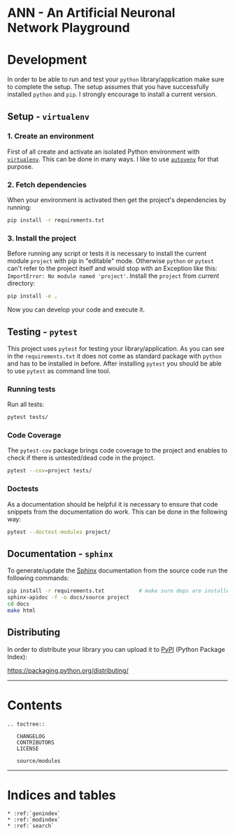 ANN - An Artificial Neuronal Network Playground
================================

# Development

In order to be able to run and test your `python` library/application make sure to complete the setup. The setup assumes that you have successfully installed `python` and `pip`. I strongly encourage to install a current version.

## Setup - `virtualenv`

### 1. Create an environment

First of all create and activate an isolated Python environment with [`virtualenv`](https://virtualenv.pypa.io/en/stable/). This can be done in many ways. I like to use [`autovenv`](https://autovenv.readthedocs.io/en/latest/) for that purpose.

### 2. Fetch dependencies

When your environment is activated then get the project's dependencies by running:

```bash
pip install -r requirements.txt
```

### 3. Install the project

Before running any script or tests it is necessary to install the current module `project` with pip in "editable" mode. Otherwise `python` or `pytest` can't refer to the project itself and would stop with an Exception like this: `ImportError: No module named 'project'`. Install the `project` from current directory:

```bash
pip install -e .
```

Now you can develop your code and execute it.

## Testing - `pytest`

This project uses `pytest` for testing your library/application. As you can see in the `requirements.txt` it does not come as standard package with `python` and has to be installed in before. After installing `pytest` you should be able to use `pytest` as command line tool.

### Running tests

Run all tests:

```bash
pytest tests/
```
### Code Coverage

The `pytest-cov` package brings code coverage to the project and enables to check if there is untested/dead code in the project.

```bash
pytest --cov=project tests/
```

### Doctests

As a documentation should be helpful it is necessary to ensure that code snippets from the documentation do work. This can be done in the following way:

```bash
pytest --doctest-modules project/
```

## Documentation - `sphinx`

To generate/update the [Sphinx](http://www.sphinx-doc.org/en/stable/) documentation from the source code run the following commands:

```bash
pip install -r requirements.txt           # make sure deps are installed
sphinx-apidoc -f -o docs/source project
cd docs
make html
```

<!-- * [Changelog](CHANGELOG.md)
* [Contributors](CONTRIBUTORS.md)
* [License](LICENSE.md) -->

## Distributing

In order to distribute your library you can upload it to [PyPI](https://pypi.python.org/pypi) (Python Package Index):

https://packaging.python.org/distributing/

---
Contents
========

```eval_rst
.. toctree::

   CHANGELOG
   CONTRIBUTORS
   LICENSE

   source/modules
```

---

Indices and tables
==================
```eval_rst
* :ref:`genindex`
* :ref:`modindex`
* :ref:`search`
```
